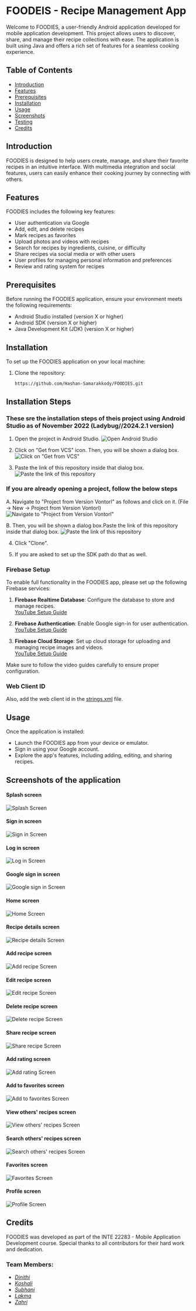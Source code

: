 # FOODEIS - Recipe Management App

Welcome to FOODIES, a user-friendly Android application developed for mobile application development. This project allows users to discover, share, and manage their recipe collections with ease. The application is built using Java and offers a rich set of features for a seamless cooking experience.

## Table of Contents
- [Introduction](#introduction)
- [Features](#features)
- [Prerequisites](#prerequisites)
- [Installation](#installation)
- [Usage](#usage)
- [Screenshots](#screenshots)
- [Testing](#testing)
- [Credits](#credits)

## Introduction
FOODIES is designed to help users create, manage, and share their favorite recipes in an intuitive interface. With multimedia integration and social features, users can easily enhance their cooking journey by connecting with others.

## Features
FOODIES includes the following key features:
- User authentication via Google
- Add, edit, and delete recipes
- Mark recipes as favorites
- Upload photos and videos with recipes
- Search for recipes by ingredients, cuisine, or difficulty
- Share recipes via social media or with other users
- User profiles for managing personal information and preferences
- Review and rating system for recipes

## Prerequisites
Before running the FOODIES application, ensure your environment meets the following requirements:
- Android Studio installed (version X or higher)
- Android SDK (version X or higher)
- Java Development Kit (JDK) (version X or higher)

## Installation
To set up the FOODIES application on your local machine:
1. Clone the repository:
   ```bash
   https://github.com/Hashan-Samarakkody/FOODIES.git

## Installation Steps
### These sre the installation steps of theis project using Android Studio as of November 2022 (Ladybug//2024.2.1 version)

1. Open the project in Android Studio.
![Open Android Studio](/Readme%20file%20photos/image.png)

2. Click on "Get from VCS" icon. Then, you will be shown a dialog box.
![Click on "Get from VCS"](/Readme%20file%20photos/image-1.png)

3. Paste the link of this repository inside that dialog box.
![Paste the link of this repository](/Readme%20file%20photos/image-2.png)

### If you are already opening a project, follow the below steps

   A. Navigate to "Project from Version Vontorl" as follows and click on it. 
   (File -> New -> Project from Version Vontorl)
   ![Navigate to "Project from Version Vontorl"](/Readme%20file%20photos/image-3.png)

   B.  Then, you will be shown a dialog box.Paste the link of this repository inside that dialog box.
   ![Paste the link of this repository](/Readme%20file%20photos/image-4.png)


4. Click "Clone".

5. If you are asked to set up the SDK path do that as well.

### Firebase Setup
To enable full functionality in the FOODIES app, please set up the following Firebase services:

1. **Firebase Realtime Database**: Configure the database to store and manage recipes.  
   [YouTube Setup Guide](https://youtu.be/Vl7VFoNWh6Y?feature=shared)

2. **Firebase Authentication**: Enable Google sign-in for user authentication.  
   [YouTube Setup Guide](https://youtu.be/-NEeSOqOJJs?feature=shared)

3. **Firebase Cloud Storage**: Set up cloud storage for uploading and managing recipe images and videos.  
   [YouTube Setup Guide](https://youtu.be/KkfNEpRq9pA?feature=shared)

Make sure to follow the video guides carefully to ensure proper configuration.

### Web Client ID
Also, add the web client id in the [strings.xml](https://github.com/Hashan-Samarakkody/FOODIES/blob/ed79615b36f0b9e290e82c32c4b7d07c3bbf52db/app/src/main/res/values/strings.xml) file.


## Usage
Once the application is installed:
- Launch the FOODIES app from your device or emulator.
- Sign in using your Google account.
- Explore the app's features, including adding, editing, and sharing recipes.

## Screenshots of the application

#### Splash screen
![Splash Screen](/Readme%20file%20photos/1.png)

#### Sign in screen
![Sign in Screen](/Readme%20file%20photos/2.png)

#### Log in screen
![Log in Screen](/Readme%20file%20photos/3.png)

#### Google sign in screen
![Google sign in Screen](/Readme%20file%20photos/4.png)

#### Home screen
![Home Screen](/Readme%20file%20photos/5.png)

#### Recipe details screen
![Recipe details Screen](/Readme%20file%20photos/6.png)

#### Add recipe screen
![Add recipe Screen](/Readme%20file%20photos/7.png)

#### Edit recipe screen
![Edit recipe Screen](/Readme%20file%20photos/8.png)

#### Delete recipe screen
![Delete recipe Screen](/Readme%20file%20photos/9.png)

#### Share recipe screen
![Share recipe Screen](/Readme%20file%20photos/10.png)

#### Add rating screen
![Add rating Screen](/Readme%20file%20photos/11.png)

#### Add to favorites screen
![Add to favorites Screen](/Readme%20file%20photos/12.png)

#### View others' recipes screen
![View others' recipes Screen](/Readme%20file%20photos/13.png)

#### Search others' recipes screen
![Search others' recipes Screen](/Readme%20file%20photos/14.png)

#### Favorites screen
![Favorites Screen](/Readme%20file%20photos/15.png)

#### Profile screen
![Profile Screen](/Readme%20file%20photos/16.png)

## Credits
FOODIES was developed as part of the INTE 22283 - Mobile Application Development course. Special thanks to all contributors for their hard work and dedication.

### Team Members:
-   _[Dinithi](https://github.com/dinithiHM)_
-   _[Koshali](https://github.com/fdo-koshali)_
-   _[Subhani](https://github.com/Subhani-dilmini)_
-   _[Lakma](https://github.com/lakma1019)_
-   _[Zahri](https://github.com/Zahri-Affa)_